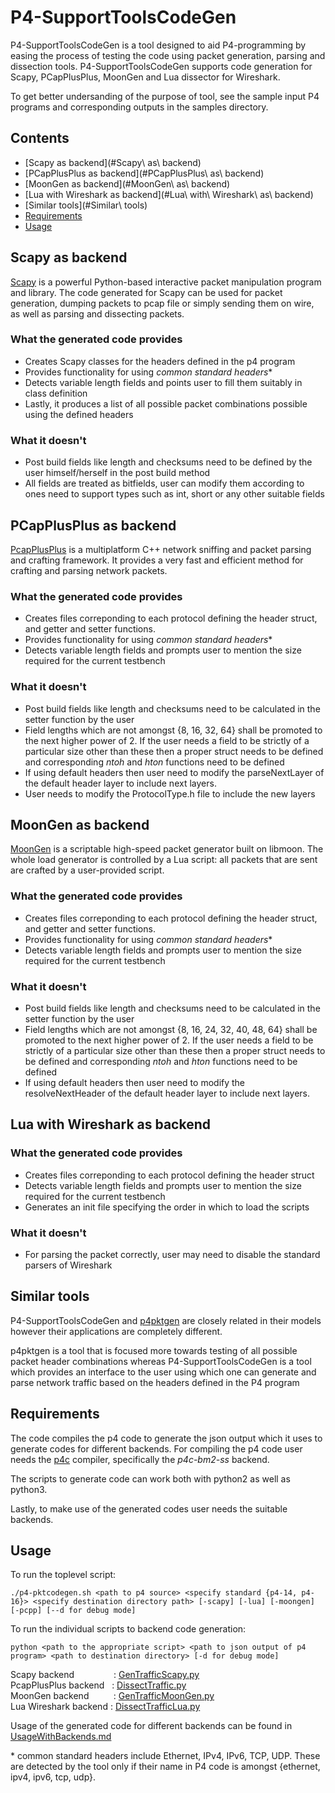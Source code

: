 # P4-SupportToolsCodeGen

P4-SupportToolsCodeGen is a tool designed to aid P4-programming by easing the process of testing the code using packet generation, parsing and dissection tools. P4-SupportToolsCodeGen supports code generation for Scapy, PCapPlusPlus, MoonGen and Lua dissector for Wireshark.

To get better undersanding of the purpose of tool, see the sample input P4 programs and corresponding outputs in the samples directory.

## Contents
* [Scapy as backend](#Scapy\ as\ backend)
* [PCapPlusPlus as backend](#PCapPlusPlus\ as\ backend)
* [MoonGen as backend](#MoonGen\ as\ backend)
* [Lua with Wireshark as backend](#Lua\ with\ Wireshark\ as\ backend)
* [Similar tools](#Similar\ tools)
* [Requirements](#Requirements)
* [Usage](#Usage)

## Scapy as backend

[Scapy](https://scapy.net/) is a powerful Python-based interactive packet manipulation program and library. The code generated for Scapy can be used for packet generation, dumping packets to pcap file or simply sending them on wire, as well as parsing and dissecting packets.

### What the generated code provides
* Creates Scapy classes for the headers defined in the p4 program
* Provides functionality for using _common standard headers_*
* Detects variable length fields and points user to fill them suitably in class definition
* Lastly, it produces a list of all possible packet combinations possible using the defined headers

### What it doesn't
* Post build fields like length and checksums need to be defined by the user himself/herself in the post build method
* All fields are treated as bitfields, user can modify them according to ones need to support types such as int, short or any other suitable fields

## PCapPlusPlus as backend
[PcapPlusPlus](http://seladb.github.io/PcapPlusPlus-Doc) is a multiplatform C++ network sniffing and packet parsing and crafting framework. It provides a very fast and efficient method for crafting and parsing network packets.

### What the generated code provides
* Creates files correponding to each protocol defining the header struct, and getter and setter functions.
* Provides functionality for using _common standard headers_*
* Detects variable length fields and prompts user to mention the size required for the current testbench

### What it doesn't
* Post build fields like length and checksums need to be calculated in the setter function by the user
* Field lengths which are not amongst {8, 16, 32, 64} shall be promoted to the next higher power of 2. If the user needs a field to be strictly of a particular size other than these then a proper struct needs to be defined and corresponding _ntoh_ and _hton_ functions need to be defined
* If using default headers then user need to modify the parseNextLayer of the default header layer to include next layers.
* User needs to modify the ProtocolType.h file to include the new layers

## MoonGen as backend
[MoonGen](https://github.com/emmericp/MoonGen) is a scriptable high-speed packet generator built on libmoon. The whole load generator is controlled by a Lua script: all packets that are sent are crafted by a user-provided script. 

### What the generated code provides
* Creates files correponding to each protocol defining the header struct, and getter and setter functions.
* Provides functionality for using _common standard headers_*
* Detects variable length fields and prompts user to mention the size required for the current testbench

### What it doesn't
* Post build fields like length and checksums need to be calculated in the setter function by the user
* Field lengths which are not amongst {8, 16, 24, 32, 40, 48, 64} shall be promoted to the next higher power of 2. If the user needs a field to be strictly of a particular size other than these then a proper struct needs to be defined and corresponding _ntoh_ and _hton_ functions need to be defined
* If using default headers then user need to modify the resolveNextHeader of the default header layer to include next layers.

## Lua with Wireshark as backend
### What the generated code provides
* Creates files correponding to each protocol defining the header struct
* Detects variable length fields and prompts user to mention the size required for the current testbench
* Generates an init file specifying the order in which to load the scripts

### What it doesn't
* For parsing the packet correctly, user may need to disable the standard parsers of Wireshark


## Similar tools
P4-SupportToolsCodeGen and [p4pktgen](https://github.com/p4pktgen/p4pktgen) are closely related in their models however their applications are completely different.

p4pktgen is a tool that is focused more towards testing of all possible packet header combinations
whereas P4-SupportToolsCodeGen is a tool which provides an interface to the user using which one can generate and parse network traffic based on the headers defined in the P4 program

## Requirements
The code compiles the p4 code to generate the json output which it uses to generate codes for different backends.
For compiling the p4 code user needs the [p4c](https://github.com/p4lang/p4c) compiler, specifically the _p4c-bm2-ss_ backend.

The scripts to generate code can work both with python2 as well as python3.

Lastly, to make use of the generated codes user needs the suitable backends.

## Usage

To run the toplevel script:
```
./p4-pktcodegen.sh <path to p4 source> <specify standard {p4-14, p4-16}> <specify destination directory path> [-scapy] [-lua] [-moongen] [-pcpp] [--d for debug mode]
```

To run the individual scripts to backend code generation:
```
python <path to the appropriate script> <path to json output of p4 program> <path to destination directory> [-d for debug mode]
```

Scapy backend &nbsp; &nbsp; &nbsp;&nbsp; &nbsp; &nbsp; &nbsp; &nbsp; : [GenTrafficScapy.py](GenTrafficScapy.py) <br>
PcapPlusPlus backend &nbsp; : [DissectTraffic.py](DissectTraffic.py) <br>
MoonGen backend &nbsp; &nbsp;&nbsp; &nbsp; &nbsp; : [GenTrafficMoonGen.py](GenTrafficMoonGen.py) <br>
Lua Wireshark backend : [DissectTrafficLua.py](DissectTrafficLua.py) <br>

Usage of the generated code for different backends can be found in [UsageWithBackends.md](UsageWithBackends.md)

\* common standard headers include Ethernet, IPv4, IPv6, TCP, UDP. These are detected by the tool only if their name in P4 code is amongst {ethernet, ipv4, ipv6, tcp, udp}.
